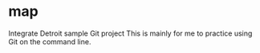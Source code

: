 # map
Integrate Detroit sample Git project
This is mainly for me to practice using Git on the command line.
